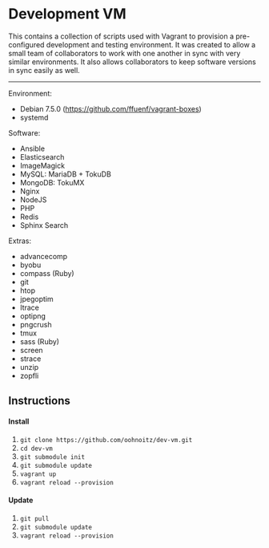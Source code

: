 Development VM
==============

This contains a collection of scripts used with Vagrant to provision a pre-configured development and testing environment. It was created to allow a small team of collaborators to work with one another in sync with very similar environments. It also allows collaborators to keep software versions in sync easily as well.

---

Environment:
 - Debian 7.5.0 (https://github.com/ffuenf/vagrant-boxes)
 - systemd

Software:
 - Ansible
 - Elasticsearch
 - ImageMagick
 - MySQL: MariaDB + TokuDB
 - MongoDB: TokuMX
 - Nginx
 - NodeJS
 - PHP
 - Redis
 - Sphinx Search

Extras:
 - advancecomp
 - byobu
 - compass (Ruby)
 - git
 - htop
 - jpegoptim
 - ltrace
 - optipng
 - pngcrush
 - tmux
 - sass (Ruby)
 - screen
 - strace
 - unzip
 - zopfli

Instructions
------------

#### Install
 1. `git clone https://github.com/oohnoitz/dev-vm.git`
 2. `cd dev-vm`
 3. `git submodule init`
 4. `git submodule update`
 5. `vagrant up`
 6. `vagrant reload --provision`

#### Update
 1. `git pull`
 2. `git submodule update`
 3. `vagrant reload --provision`
 